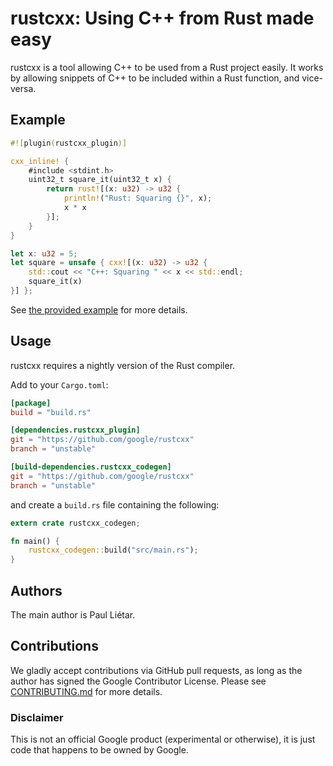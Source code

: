 # rustcxx: Using C++ from Rust made easy
rustcxx is a tool allowing C++ to be used from a Rust project easily.
It works by allowing snippets of C++ to be included within a Rust function,
and vice-versa.

## Example
```rust
#![plugin(rustcxx_plugin)]

cxx_inline! {
    #include <stdint.h>
    uint32_t square_it(uint32_t x) {
        return rust![(x: u32) -> u32 {
            println!("Rust: Squaring {}", x);
            x * x
        }];
    }
}

let x: u32 = 5;
let square = unsafe { cxx![(x: u32) -> u32 {
    std::cout << "C++: Squaring " << x << std::endl;
    square_it(x)
}] };
```

See [the provided example](example/main.rs) for more details.

## Usage
rustcxx requires a nightly version of the Rust compiler.

Add to your `Cargo.toml`:
```toml
[package]
build = "build.rs"

[dependencies.rustcxx_plugin]
git = "https://github.com/google/rustcxx"
branch = "unstable"

[build-dependencies.rustcxx_codegen]
git = "https://github.com/google/rustcxx"
branch = "unstable"
```

and create a `build.rs` file containing the following:

```rust
extern crate rustcxx_codegen;

fn main() {
    rustcxx_codegen::build("src/main.rs");
}
```

## Authors

The main author is Paul Liétar.

## Contributions

We gladly accept contributions via GitHub pull requests, as long as the author
has signed the Google Contributor License. Please see
[CONTRIBUTING.md](CONTRIBUTING.md) for more details.

### Disclaimer

This is not an official Google product (experimental or otherwise), it
is just code that happens to be owned by Google.
